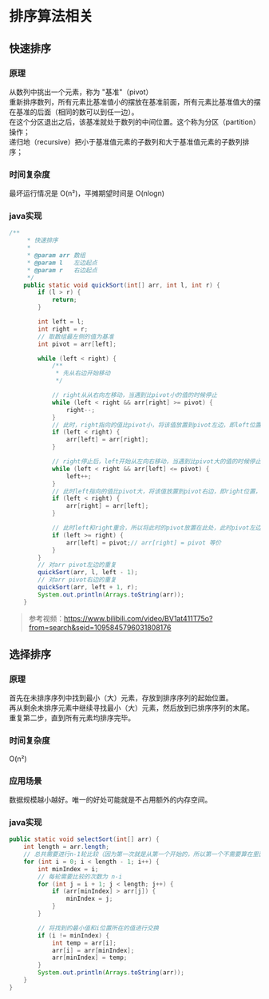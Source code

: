 # 排序算法相关

## 快速排序
### 原理
从数列中挑出一个元素，称为 "基准"（pivot）<br>
重新排序数列，所有元素比基准值小的摆放在基准前面，所有元素比基准值大的摆在基准的后面（相同的数可以到任一边）。<br>
在这个分区退出之后，该基准就处于数列的中间位置。这个称为分区（partition）操作；<br>
递归地（recursive）把小于基准值元素的子数列和大于基准值元素的子数列排序；

### 时间复杂度
最坏运行情况是 O(n²)，平摊期望时间是 O(nlogn)

### java实现
```java
/**
     * 快速排序
     *
     * @param arr 数组
     * @param l   左边起点
     * @param r   右边起点
     */
    public static void quickSort(int[] arr, int l, int r) {
        if (l > r) {
            return;
        }

        int left = l;
        int right = r;
        // 取数组最左侧的值为基准
        int pivot = arr[left];

        while (left < right) {
            /**
             * 先从右边开始移动
             */

            // right从从右向左移动，当遇到比pivot小的值的时候停止
            while (left < right && arr[right] >= pivot) {
                right--;
            }
            // 此时，right指向的值比pivot小，将该值放置到pivot左边，即left位置，而现在left指向的是最左侧的值，已经赋值给pivot，不会丢失数据
            if (left < right) {
                arr[left] = arr[right];
            }

            // right停止后，left开始从左向右移动，当遇到比pivot大的值的时候停止
            while (left < right && arr[left] <= pivot) {
                left++;
            }
            // 此时left指向的值比pivot大，将该值放置到pivot右边，即right位置，而现在right位置的值已经赋值给left位置了，不会丢失数据
            if (left < right) {
                arr[right] = arr[left];
            }

            // 此时left和right重合，所以将此时的pivot放置在此处，此时pivot左边的都比pivot小，右边的都比pivot大
            if (left >= right) {
                arr[left] = pivot;// arr[right] = pivot 等价
            }
        }
        // 对arr pivot左边的重复
        quickSort(arr, l, left - 1);
        // 对arr pivot右边的重复
        quickSort(arr, left + 1, r);
        System.out.println(Arrays.toString(arr));
    }
```
> 参考视频：https://www.bilibili.com/video/BV1at411T75o?from=search&seid=1095845796031808176


## 选择排序
### 原理
首先在未排序序列中找到最小（大）元素，存放到排序序列的起始位置。<br>
再从剩余未排序元素中继续寻找最小（大）元素，然后放到已排序序列的末尾。<br>
重复第二步，直到所有元素均排序完毕。

### 时间复杂度
O(n²)

### 应用场景
数据规模越小越好。唯一的好处可能就是不占用额外的内存空间。

### java实现
```java
public static void selectSort(int[] arr) {
    int length = arr.length;
    // 总共需要进行n-1轮比较（因为第一次就是从第一个开始的，所以第一个不需要算在里面）
    for (int i = 0; i < length - 1; i++) {
        int minIndex = i;
        // 每轮需要比较的次数为 n-i
        for (int j = i + 1; j < length; j++) {
            if (arr[minIndex] > arr[j]) {
                minIndex = j;
            }
        }

        // 将找到的最小值和i位置所在的值进行交换
        if (i != minIndex) {
            int temp = arr[i];
            arr[i] = arr[minIndex];
            arr[minIndex] = temp;
        }
        System.out.println(Arrays.toString(arr));
    }
}
```